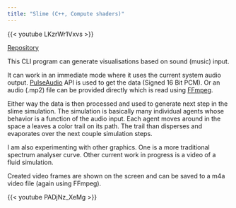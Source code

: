 ```yaml
---
title: "Slime (C++, Compute shaders)"
---
```


{{< youtube LKzrWr1Vxvs >}}

[Repository](https://github.com/kontura/slime)

This CLI program can generate visualisations based on sound (music) input.

It can work in an immediate mode where it uses the current system audio output. [PulseAudio](https://freedesktop.org/software/pulseaudio/doxygen/) API is used to get the data (Signed 16 Bit PCM).
Or an audio (.mp2) file can be provided directly which is read using [FFmpeg](http://ffmpeg.org/doxygen/6.0/).

Either way the data is then processed and used to generate next step in the slime simulation. The simulation is basically many individual agents whose behavior is a function of the audio input. Each agent moves around in the space a leaves a color trail on its path. The trail than disperses and evaporates over the next couple simulation steps.

I am also experimenting with other graphics. One is a more traditional spectrum analyser curve. Other current work in progress is a video of a fluid simulation.

Created video frames are shown on the screen and can be saved to a m4a video file (again using FFmpeg).

{{< youtube PADjNz_XeMg >}}
